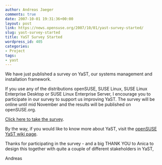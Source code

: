 ```yaml
---
author: Andreas Jaeger
comments: true
date: 2007-10-01 19:31:36+00:00
layout: post
link: https://news.opensuse.org/2007/10/01/yast-survey-started/
slug: yast-survey-started
title: YaST Survey Started
wordpress_id: 405
categories:
- Project
tags:
- yast
---
```


We have just published a survey on YaST, our systems management and installation framework.

If you use any of the distributions openSUSE, SUSE Linux, SUSE Linux Enterprise Desktop or SUSE Linux Enterprise Server, I encourage you to participate in our survey to support us improving YaST. The survey will be online until mid November and the results will be published on openSUSE.org.

[Click here to take the survey](//www.surveymonkey.com/s.aspx?sm=EqU6HJdC3Lq9gJp_2f_2fBE7HA_3d_3d).

By the way, if you would like to know more about YaST, visit the [openSUSE YaST wiki page](//en.opensuse.org/YaST).

Thanks for participating in the survey - and a big THANK YOU to Anica to design this together with quite a couple of different stakeholders in YaST,

Andreas
